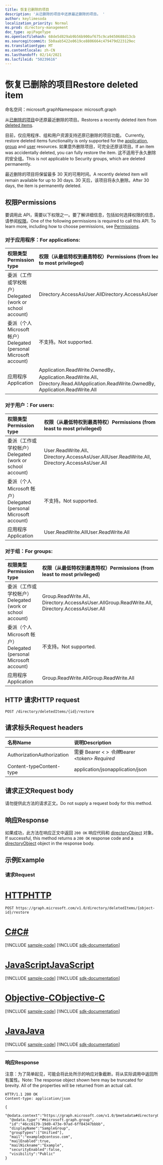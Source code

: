 ```yaml
---
title: 恢复已删除的项目
description: '从已删除的项目中还原最近删除的项目。 '
author: keylimesoda
localization_priority: Normal
ms.prod: directory-management
doc_type: apiPageType
ms.openlocfilehash: 68de5d829ab9b56b900af675c9ca9450688d13cb
ms.sourcegitcommit: 5b0aab5422e0619ce8806664c479479d223129ec
ms.translationtype: MT
ms.contentlocale: zh-CN
ms.lasthandoff: 02/14/2021
ms.locfileid: "50239616"
---
```

# <a name="restore-deleted-item"></a><span data-ttu-id="9bae4-103">恢复已删除的项目</span><span class="sxs-lookup"><span data-stu-id="9bae4-103">Restore deleted item</span></span>

<span data-ttu-id="9bae4-104">命名空间：microsoft.graph</span><span class="sxs-lookup"><span data-stu-id="9bae4-104">Namespace: microsoft.graph</span></span>

<span data-ttu-id="9bae4-105">从[已删除的项目](../resources/directory.md)中还原最近删除的项目。</span><span class="sxs-lookup"><span data-stu-id="9bae4-105">Restores a recently deleted item from [deleted items](../resources/directory.md).</span></span> 

<span data-ttu-id="9bae4-106">目前，仅应用程序、组和用户资源支持还原已删除的项目[](../resources/application.md)功能。 [](../resources/group.md) [](../resources/user.md)</span><span class="sxs-lookup"><span data-stu-id="9bae4-106">Currently, restore deleted items functionality is only supported for the [application](../resources/application.md), [group](../resources/group.md) and [user](../resources/user.md) resources.</span></span> <span data-ttu-id="9bae4-107">如果意外删除项目，可完全还原该项目。</span><span class="sxs-lookup"><span data-stu-id="9bae4-107">If an item was accidentally deleted, you can fully restore the item.</span></span> <span data-ttu-id="9bae4-108">这不适用于永久删除的安全组。</span><span class="sxs-lookup"><span data-stu-id="9bae4-108">This is not applicable to Security groups, which are deleted permanently.</span></span>

<span data-ttu-id="9bae4-109">最近删除的项目将保留最多 30 天的可用时间。</span><span class="sxs-lookup"><span data-stu-id="9bae4-109">A recently deleted item will remain available for up to 30 days.</span></span> <span data-ttu-id="9bae4-110">30 天后，该项目将永久删除。</span><span class="sxs-lookup"><span data-stu-id="9bae4-110">After 30 days, the item is permanently deleted.</span></span>

## <a name="permissions"></a><span data-ttu-id="9bae4-111">权限</span><span class="sxs-lookup"><span data-stu-id="9bae4-111">Permissions</span></span>
<span data-ttu-id="9bae4-p103">要调用此 API，需要以下权限之一。要了解详细信息，包括如何选择权限的信息，请参阅[权限](/graph/permissions-reference)。</span><span class="sxs-lookup"><span data-stu-id="9bae4-p103">One of the following permissions is required to call this API. To learn more, including how to choose permissions, see [Permissions](/graph/permissions-reference).</span></span>

### <a name="for-applications"></a><span data-ttu-id="9bae4-114">对于应用程序：</span><span class="sxs-lookup"><span data-stu-id="9bae4-114">For applications:</span></span>

|<span data-ttu-id="9bae4-115">权限类型</span><span class="sxs-lookup"><span data-stu-id="9bae4-115">Permission type</span></span>      | <span data-ttu-id="9bae4-116">权限（从最低特权到最高特权）</span><span class="sxs-lookup"><span data-stu-id="9bae4-116">Permissions (from least to most privileged)</span></span>              |
|:--------------------|:---------------------------------------------------------|
|<span data-ttu-id="9bae4-117">委派（工作或学校帐户）</span><span class="sxs-lookup"><span data-stu-id="9bae4-117">Delegated (work or school account)</span></span> | <span data-ttu-id="9bae4-118">Directory.AccessAsUser.All</span><span class="sxs-lookup"><span data-stu-id="9bae4-118">Directory.AccessAsUser.All</span></span>    |
|<span data-ttu-id="9bae4-119">委派（个人 Microsoft 帐户）</span><span class="sxs-lookup"><span data-stu-id="9bae4-119">Delegated (personal Microsoft account)</span></span> | <span data-ttu-id="9bae4-120">不支持。</span><span class="sxs-lookup"><span data-stu-id="9bae4-120">Not supported.</span></span>    |
|<span data-ttu-id="9bae4-121">应用程序</span><span class="sxs-lookup"><span data-stu-id="9bae4-121">Application</span></span> | <span data-ttu-id="9bae4-122">Application.ReadWrite.OwnedBy、Application.ReadWrite.All、Directory.Read.All</span><span class="sxs-lookup"><span data-stu-id="9bae4-122">Application.ReadWrite.OwnedBy, Application.ReadWrite.All</span></span> |


### <a name="for-users"></a><span data-ttu-id="9bae4-123">对于用户：</span><span class="sxs-lookup"><span data-stu-id="9bae4-123">For users:</span></span>

|<span data-ttu-id="9bae4-124">权限类型</span><span class="sxs-lookup"><span data-stu-id="9bae4-124">Permission type</span></span>      | <span data-ttu-id="9bae4-125">权限（从最低特权到最高特权）</span><span class="sxs-lookup"><span data-stu-id="9bae4-125">Permissions (from least to most privileged)</span></span>              |
|:--------------------|:---------------------------------------------------------|
|<span data-ttu-id="9bae4-126">委派（工作或学校帐户）</span><span class="sxs-lookup"><span data-stu-id="9bae4-126">Delegated (work or school account)</span></span> | <span data-ttu-id="9bae4-127">User.ReadWrite.All、Directory.AccessAsUser.All</span><span class="sxs-lookup"><span data-stu-id="9bae4-127">User.ReadWrite.All, Directory.AccessAsUser.All</span></span> |
|<span data-ttu-id="9bae4-128">委派（个人 Microsoft 帐户）</span><span class="sxs-lookup"><span data-stu-id="9bae4-128">Delegated (personal Microsoft account)</span></span> | <span data-ttu-id="9bae4-129">不支持。</span><span class="sxs-lookup"><span data-stu-id="9bae4-129">Not supported.</span></span> |
|<span data-ttu-id="9bae4-130">应用程序</span><span class="sxs-lookup"><span data-stu-id="9bae4-130">Application</span></span> | <span data-ttu-id="9bae4-131">User.ReadWrite.All</span><span class="sxs-lookup"><span data-stu-id="9bae4-131">User.ReadWrite.All</span></span> |

### <a name="for-groups"></a><span data-ttu-id="9bae4-132">对于组：</span><span class="sxs-lookup"><span data-stu-id="9bae4-132">For groups:</span></span>

|<span data-ttu-id="9bae4-133">权限类型</span><span class="sxs-lookup"><span data-stu-id="9bae4-133">Permission type</span></span>      | <span data-ttu-id="9bae4-134">权限（从最低特权到最高特权）</span><span class="sxs-lookup"><span data-stu-id="9bae4-134">Permissions (from least to most privileged)</span></span>              |
|:--------------------|:---------------------------------------------------------|
|<span data-ttu-id="9bae4-135">委派（工作或学校帐户）</span><span class="sxs-lookup"><span data-stu-id="9bae4-135">Delegated (work or school account)</span></span> | <span data-ttu-id="9bae4-136">Group.ReadWrite.All、Directory.AccessAsUser.All</span><span class="sxs-lookup"><span data-stu-id="9bae4-136">Group.ReadWrite.All, Directory.AccessAsUser.All</span></span> |
|<span data-ttu-id="9bae4-137">委派（个人 Microsoft 帐户）</span><span class="sxs-lookup"><span data-stu-id="9bae4-137">Delegated (personal Microsoft account)</span></span> | <span data-ttu-id="9bae4-138">不支持。</span><span class="sxs-lookup"><span data-stu-id="9bae4-138">Not supported.</span></span>    |
|<span data-ttu-id="9bae4-139">应用程序</span><span class="sxs-lookup"><span data-stu-id="9bae4-139">Application</span></span> | <span data-ttu-id="9bae4-140">Group.ReadWrite.All</span><span class="sxs-lookup"><span data-stu-id="9bae4-140">Group.ReadWrite.All</span></span> |

## <a name="http-request"></a><span data-ttu-id="9bae4-141">HTTP 请求</span><span class="sxs-lookup"><span data-stu-id="9bae4-141">HTTP request</span></span>
<!-- { "blockType": "ignored" } -->
```http
POST /directory/deletedItems/{id}/restore
```

## <a name="request-headers"></a><span data-ttu-id="9bae4-142">请求标头</span><span class="sxs-lookup"><span data-stu-id="9bae4-142">Request headers</span></span>
| <span data-ttu-id="9bae4-143">名称</span><span class="sxs-lookup"><span data-stu-id="9bae4-143">Name</span></span>       | <span data-ttu-id="9bae4-144">说明</span><span class="sxs-lookup"><span data-stu-id="9bae4-144">Description</span></span>|
|:---------------|:----------|
| <span data-ttu-id="9bae4-145">Authorization</span><span class="sxs-lookup"><span data-stu-id="9bae4-145">Authorization</span></span>  | <span data-ttu-id="9bae4-146">需要 Bearer &lt; &gt; *令牌*</span><span class="sxs-lookup"><span data-stu-id="9bae4-146">Bearer &lt;token&gt; *Required*</span></span>|
| <span data-ttu-id="9bae4-147">Content-type</span><span class="sxs-lookup"><span data-stu-id="9bae4-147">Content-type</span></span> | <span data-ttu-id="9bae4-148">application/json</span><span class="sxs-lookup"><span data-stu-id="9bae4-148">application/json</span></span> |

## <a name="request-body"></a><span data-ttu-id="9bae4-149">请求正文</span><span class="sxs-lookup"><span data-stu-id="9bae4-149">Request body</span></span>
<span data-ttu-id="9bae4-150">请勿提供此方法的请求正文。</span><span class="sxs-lookup"><span data-stu-id="9bae4-150">Do not supply a request body for this method.</span></span>

## <a name="response"></a><span data-ttu-id="9bae4-151">响应</span><span class="sxs-lookup"><span data-stu-id="9bae4-151">Response</span></span>

<span data-ttu-id="9bae4-152">如果成功，此方法在响应正文中返回 `200 OK` 响应代码和 [directoryObject](../resources/directoryobject.md) 对象。</span><span class="sxs-lookup"><span data-stu-id="9bae4-152">If successful, this method returns a `200 OK` response code and a [directoryObject](../resources/directoryobject.md) object in the response body.</span></span>

## <a name="example"></a><span data-ttu-id="9bae4-153">示例</span><span class="sxs-lookup"><span data-stu-id="9bae4-153">Example</span></span>
### <a name="request"></a><span data-ttu-id="9bae4-154">请求</span><span class="sxs-lookup"><span data-stu-id="9bae4-154">Request</span></span>


# <a name="http"></a>[<span data-ttu-id="9bae4-155">HTTP</span><span class="sxs-lookup"><span data-stu-id="9bae4-155">HTTP</span></span>](#tab/http)
<!-- {
  "blockType": "request",
  "name": "create_directoryobject_from_directory"
}-->
```http
POST https://graph.microsoft.com/v1.0/directory/deletedItems/{object-id}/restore
```
# <a name="c"></a>[<span data-ttu-id="9bae4-156">C#</span><span class="sxs-lookup"><span data-stu-id="9bae4-156">C#</span></span>](#tab/csharp)
[!INCLUDE [sample-code](../includes/snippets/csharp/create-directoryobject-from-directory-csharp-snippets.md)]
[!INCLUDE [sdk-documentation](../includes/snippets/snippets-sdk-documentation-link.md)]

# <a name="javascript"></a>[<span data-ttu-id="9bae4-157">JavaScript</span><span class="sxs-lookup"><span data-stu-id="9bae4-157">JavaScript</span></span>](#tab/javascript)
[!INCLUDE [sample-code](../includes/snippets/javascript/create-directoryobject-from-directory-javascript-snippets.md)]
[!INCLUDE [sdk-documentation](../includes/snippets/snippets-sdk-documentation-link.md)]

# <a name="objective-c"></a>[<span data-ttu-id="9bae4-158">Objective-C</span><span class="sxs-lookup"><span data-stu-id="9bae4-158">Objective-C</span></span>](#tab/objc)
[!INCLUDE [sample-code](../includes/snippets/objc/create-directoryobject-from-directory-objc-snippets.md)]
[!INCLUDE [sdk-documentation](../includes/snippets/snippets-sdk-documentation-link.md)]

# <a name="java"></a>[<span data-ttu-id="9bae4-159">Java</span><span class="sxs-lookup"><span data-stu-id="9bae4-159">Java</span></span>](#tab/java)
[!INCLUDE [sample-code](../includes/snippets/java/create-directoryobject-from-directory-java-snippets.md)]
[!INCLUDE [sdk-documentation](../includes/snippets/snippets-sdk-documentation-link.md)]

---

### <a name="response"></a><span data-ttu-id="9bae4-160">响应</span><span class="sxs-lookup"><span data-stu-id="9bae4-160">Response</span></span>
<span data-ttu-id="9bae4-p104">注意：为了简单起见，可能会将此处所示的响应对象截断。将从实际调用中返回所有属性。</span><span class="sxs-lookup"><span data-stu-id="9bae4-p104">Note: The response object shown here may be truncated for brevity. All of the properties will be returned from an actual call.</span></span>
<!-- {
  "blockType": "response",
  "truncated": true,
  "@odata.type": "microsoft.graph.directoryObject"
} -->
```http
HTTP/1.1 200 OK
Content-type: application/json

{
  "@odata.context":"https://graph.microsoft.com/v1.0/$metadata#directoryObjects/$entity",
  "@odata.type":"#microsoft.graph.group",
  "id":"46cc6179-19d0-473e-97ad-6ff84347bbbb",
  "displayName":"SampleGroup",
  "groupTypes":["Unified"],
  "mail":"example@contoso.com",
  "mailEnabled":true,
  "mailNickname":"Example",
  "securityEnabled":false,
  "visibility":"Public"
}
```

<!-- uuid: 8fcb5dbc-d5aa-4681-8e31-b001d5168d79
2015-10-25 14:57:30 UTC -->
<!-- {
  "type": "#page.annotation",
  "description": "Create deletedItem",
  "keywords": "",
  "section": "documentation",
  "tocPath": "",
  "suppressions": [
  ]
}-->

